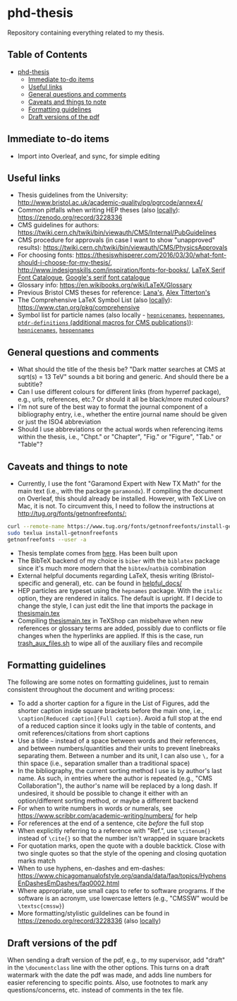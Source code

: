# phd-thesis

Repository containing everything related to my thesis.

## Table of Contents

- [phd-thesis](#phd-thesis)
  - [Immediate to-do items](#immediate-to-do-items)
  - [Useful links](#useful-links)
  - [General questions and comments](#general-questions-and-comments)
  - [Caveats and things to note](#caveats-and-things-to-note)
  - [Formatting guidelines](#formatting-guidelines)
  - [Draft versions of the pdf](#draft-versions-of-the-pdf)

## Immediate to-do items

- Import into Overleaf, and sync, for simple editing

## Useful links

- Thesis guidelines from the University: <http://www.bristol.ac.uk/academic-quality/pg/pgrcode/annex4/>
- Common pitfalls when writing HEP theses (also [locally](helpful_docs/thesis-writing-gotchas.pdf)): <https://zenodo.org/record/3228336>
- CMS guidelines for authors: <https://twiki.cern.ch/twiki/bin/viewauth/CMS/Internal/PubGuidelines>
- CMS procedure for approvals (in case I want to show "unapproved" results): <https://twiki.cern.ch/twiki/bin/viewauth/CMS/PhysicsApprovals>
- For choosing fonts: <https://thesiswhisperer.com/2016/03/30/what-font-should-i-choose-for-my-thesis/>, <http://www.indesignskills.com/inspiration/fonts-for-books/>, [LaTeX Serif Font Catalogue](https://tug.org/FontCatalogue/seriffonts.html), [Google's serif font catalogue](https://fonts.google.com/?category=Serif)
- Glossary info: <https://en.wikibooks.org/wiki/LaTeX/Glossary>
- Previous Bristol CMS theses for reference: [Lana's](https://github.com/Lana-B/Thesis), [Alex Titterton's](https://www.dropbox.com/sh/a859z9b7jlfmum4/AAC2CjjkLGmbeSIp5H5gQbEIa?dl=0)
- The Comprehensive LaTeX Symbol List (also [locally](helpful_docs/symbols-a4.pdf)): <https://www.ctan.org/pkg/comprehensive>
- Symbol list for particle names (also locally - [`hepnicenames`](helpful_docs/hepnicenames-rm.pdf), [`heppennames`](helpful_docs/heppennames-rm.pdf), [`ptdr-definitions` (additional macros for CMS publications)](ptdr-definitions.sty)): [`hepnicenames`](http://mirrors.ctan.org/macros/latex/contrib/hepnames/hepnicenames-rm.pdf), [`heppennames`](http://mirrors.ctan.org/macros/latex/contrib/hepnames/heppennames-rm.pdf)

## General questions and comments

- What should the title of the thesis be? "Dark matter searches at CMS at sqrt(s) = 13 TeV" sounds a bit boring and generic. And should there be a subtitle?
- Can I use different colours for different links (from hyperref package), e.g., urls, references, etc.? Or should it all be black/more muted colours?
- I'm not sure of the best way to format the journal component of a bibliography entry, i.e., whether the entire journal name should be given or just the ISO4 abbreviation
- Should I use abbreviations or the actual words when referencing items within the thesis, i.e., "Chpt." or "Chapter", "Fig." or "Figure", "Tab." or "Table"?

## Caveats and things to note

- Currently, I use the font "Garamond Expert with New TX Math" for the main text (i.e., with the package `garamondx`). If compiling the document on Overleaf, this should already be installed. However, with TeX Live on Mac, it is not. To circumvent this, I need to follow the instructions at <http://tug.org/fonts/getnonfreefonts/:>

```bash
curl --remote-name https://www.tug.org/fonts/getnonfreefonts/install-getnonfreefonts
sudo texlua install-getnonfreefonts
getnonfreefonts --user -a
```

- Thesis template comes from [here](https://www.overleaf.com/latex/templates/university-of-bristol-thesis-template/kzqrfvyxxcdm). Has been built upon
- The BibTeX backend of my choice is `biber` with the `biblatex` package since it's much more modern that the `bibtex`/`natbib` combination
- External helpful documents regarding LaTeX, thesis writing (Bristol-specific and general), etc. can be found in [helpful_docs/](helpful_docs/)
- HEP particles are typeset using the `hepnames` package. With the `italic` option, they are rendered in italics. The default is upright. If I decide to change the style, I can just edit the line that imports the package in [thesismain.tex](./thesismain.tex)
- Compiling [thesismain.tex](./thesismain.tex) in TeXShop can misbehave when new references or glossary terms are added, possibly due to conflicts or file changes when the hyperlinks are applied. If this is the case, run [trash_aux_files.sh](./trash_aux_files.sh) to wipe all of the auxiliary files and recompile

## Formatting guidelines

The following are some notes on formatting guidelines, just to remain consistent throughout the document and writing process:

- To add a shorter caption for a figure in the List of Figures, add the shorter caption inside square brackets before the main one, i.e., `\caption[Reduced caption]{Full caption}`. Avoid a full stop at the end of a reduced caption since it looks ugly in the table of contents, and omit references/citations from short captions
- Use a tilde `~` instead of a space between words and their references, and between numbers/quantities and their units to prevent linebreaks separating them. Between a number and its unit, I can also use `\,` for a thin space (i.e., separation smaller than a traditional space)
- In the bibliography, the current sorting method I use is by author's last name. As such, in entries where the author is repeated (e.g., "CMS Collaboration"), the author's name will be replaced by a long dash. If undesired, it should be possible to change it either with an option/different sorting method, or maybe a different backend
- For when to write numbers in words or numerals, see <https://www.scribbr.com/academic-writing/numbers/> for help
- For references at the end of a sentence, cite _before_ the full stop
- When explicitly referring to a reference with "Ref.", use `\citenum{}` instead of `\cite{}` so that the number isn't wrapped in square brackets
- For quotation marks, open the quote with a double backtick. Close with two single quotes so that the style of the opening and closing quotation marks match
- When to use hyphens, en-dashes and em-dashes: <https://www.chicagomanualofstyle.org/qanda/data/faq/topics/HyphensEnDashesEmDashes/faq0002.html>
- Where appropriate, use small caps to refer to software programs. If the software is an acronym, use lowercase letters (e.g., "CMSSW" would be `\textsc{cmssw}`)
- More formatting/stylistic guildelines can be found in <https://zenodo.org/record/3228336> (also [locally](helpful_docs/thesis-writing-gotchas.pdf))

## Draft versions of the pdf

When sending a draft version of the pdf, e.g., to my supervisor, add "draft" in the `\documentclass` line with the other options. This turns on a draft watermark with the date the pdf was made, and adds line numbers for easier referencing to specific points. Also, use footnotes to mark any questions/concerns, etc. instead of comments in the tex file.
